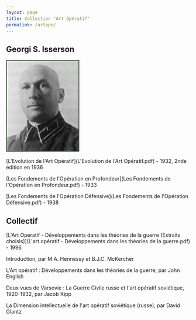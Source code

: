 ```yaml
---
layout: page
title: Collection "Art Opératif"
permalink: /artope/
---
```


## Georgi S. Isserson 

![isserson-georgii-samoilovich.jpg](isserson-georgii-samoilovich.jpg) 


[L'Evolution de l'Art Opératif](L'Evolution de l'Art Opératif.pdf) - 1932, 2nde édition en 1936


[Les Fondements de l'Opération en Profondeur](Les Fondements de l'Opération en Profondeur.pdf) - 1933


[Les Fondements de l'Opération Défensive](Les Fondements de l'Opération Défensive.pdf) - 1938


## Collectif 

[L'Art Opératif - Développements dans les théories de la guerre (Extraits choisis)](L'art opératif - Développements dans les théories de la guerre.pdf) - 1996

Introduction, par M.A. Hennessy et B.J.C. McKercher

L'Art opératif : Développements dans les théories de la guerre, par John English

Deux vues de Varsovie : La Guerre Civile russe et l'art opératif soviétique, 1920-1932, par Jacob Kipp

La Dimension intellectuelle de l'art opératif soviétique (russe), par David Glantz




